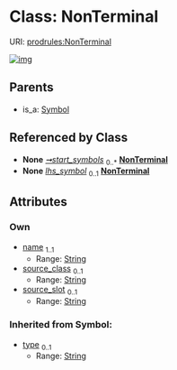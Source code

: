 
# Class: NonTerminal




URI: [prodrules:NonTerminal](https://w3id.org/linkml/schemagrammar/prodrules/NonTerminal)


[![img](https://yuml.me/diagram/nofunky;dir:TB/class/[Symbol],[Grammar]-%20start_symbols%200..*>[NonTerminal&#124;name:string;source_class:string%20%3F;source_slot:string%20%3F;type(i):string%20%3F],[ProductionRule]-%20lhs_symbol%200..1>[NonTerminal],[Symbol]^-[NonTerminal],[ProductionRule],[Grammar])](https://yuml.me/diagram/nofunky;dir:TB/class/[Symbol],[Grammar]-%20start_symbols%200..*>[NonTerminal&#124;name:string;source_class:string%20%3F;source_slot:string%20%3F;type(i):string%20%3F],[ProductionRule]-%20lhs_symbol%200..1>[NonTerminal],[Symbol]^-[NonTerminal],[ProductionRule],[Grammar])

## Parents

 *  is_a: [Symbol](Symbol.md)

## Referenced by Class

 *  **None** *[➞start_symbols](grammar__start_symbols.md)*  <sub>0..\*</sub>  **[NonTerminal](NonTerminal.md)**
 *  **None** *[lhs_symbol](lhs_symbol.md)*  <sub>0..1</sub>  **[NonTerminal](NonTerminal.md)**

## Attributes


### Own

 * [name](name.md)  <sub>1..1</sub>
     * Range: [String](types/String.md)
 * [source_class](source_class.md)  <sub>0..1</sub>
     * Range: [String](types/String.md)
 * [source_slot](source_slot.md)  <sub>0..1</sub>
     * Range: [String](types/String.md)

### Inherited from Symbol:

 * [type](type.md)  <sub>0..1</sub>
     * Range: [String](types/String.md)

